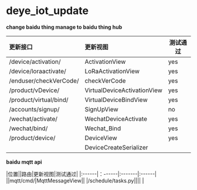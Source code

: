 # deye_iot_update
**change baidu thing manage to baidu thing hub**

|更新接口|更新视图|测试通过|
|:------|:------|------|
|/device/activation/|ActivationView|yes|
|/device/loraactivate/|LoRaActivationView|yes|
|/enduser/checkVerCode/|checkVerCode|yes|
|/product/vDevice/|VirtualDeviceActivationView|yes|
|/product/virtual/bind/|VirtualDeviceBindView|yes|
|/accounts/signup/|SignUpView|no|
|/wechat/activate/|WechatDeviceActivate|yes|
|/wechat/bind/|Wechat_Bind|yes|
|/product/device/|DeviceView|yes|
||DeviceCreateSerializer|


**baidu mqtt api**

|位置||路由|更新视图|测试通过|
|:------|：------|:-------|:------|
||mqtt/cmd/|MqttMessageView||
|/schedule/tasks.py||||
|
